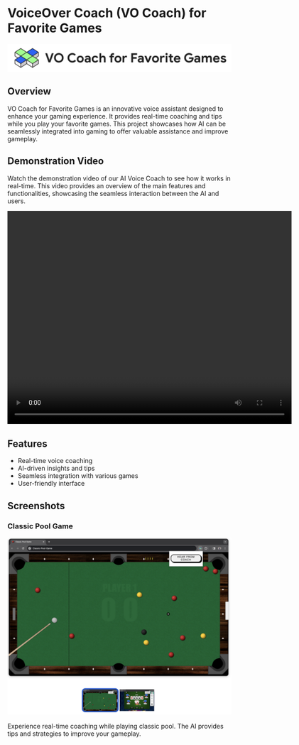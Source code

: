 # VoiceOver Coach (VO Coach) for Favorite Games

![VO Coach for Favorite Games](videos/ChromeExtension.png)

## Overview

VO Coach for Favorite Games is an innovative voice assistant designed to enhance your gaming experience. It provides real-time coaching and tips while you play your favorite games. This project showcases how AI can be seamlessly integrated into gaming to offer valuable assistance and improve gameplay.

## Demonstration Video

Watch the demonstration video of our AI Voice Coach to see how it works in real-time. This video provides an overview of the main features and functionalities, showcasing the seamless interaction between the AI and users.

<video width="640" height="480" controls>
  <source src="videos/AI%20Voice%20Coach%20-%20XGaming.mp4" type="video/mp4">
  Your browser does not support the video tag.
</video>

## Features

- Real-time voice coaching
- AI-driven insights and tips
- Seamless integration with various games
- User-friendly interface

## Screenshots

### Classic Pool Game

![Classic Pool Game](videos/PoolExample.png)

Experience real-time coaching while playing classic pool. The AI provides tips and strategies to improve your gameplay.

